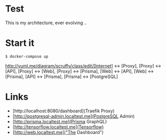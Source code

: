 # Test

This is my architecture, ever evolving ..

# Start it

    $ docker-compose up

http://yuml.me/diagram/scruffy/class/edit/[Internet] <-> [Proxy], [Proxy] <-> [API], [Proxy] <-> [Web], [Proxy] <-> [Prisma], [Web] <-> [API], [Web] <-> [Prisma], [API] <-> [Prisma], [Prisma] <-> [PostgreSQL]

# Links
- [http://localhost:8080/dashboard](Traefik Proxy)
- [http://postgresql-admin.localtest.me](PostgreSQL Admin)
- [http://prisma.localtest.me](Prisma GraphQL)
- [http://tensorflow.localtest.me](Tensorflow)
- [http://web.localtest.me]("The Dashboard")
